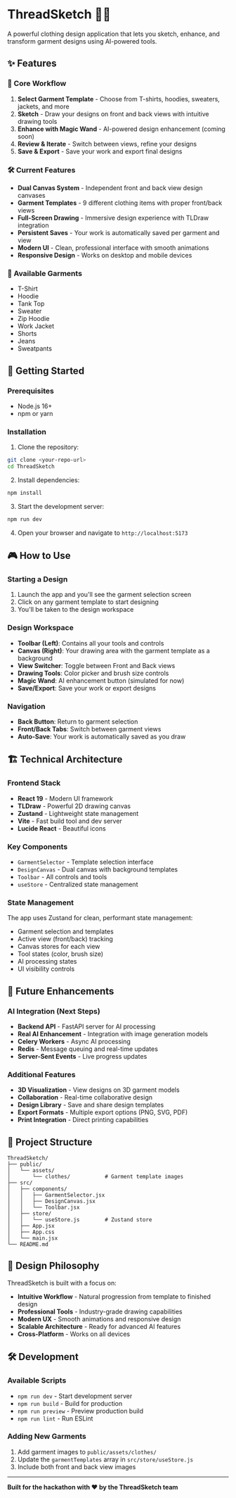 # ThreadSketch 🎨👕

A powerful clothing design application that lets you sketch, enhance, and transform garment designs using AI-powered tools.

## ✨ Features

### 🎯 Core Workflow
1. **Select Garment Template** - Choose from T-shirts, hoodies, sweaters, jackets, and more
2. **Sketch** - Draw your designs on front and back views with intuitive drawing tools
3. **Enhance with Magic Wand** - AI-powered design enhancement (coming soon)
4. **Review & Iterate** - Switch between views, refine your designs
5. **Save & Export** - Save your work and export final designs

### 🛠️ Current Features
- **Dual Canvas System** - Independent front and back view design canvases
- **Garment Templates** - 9 different clothing items with proper front/back views
- **Full-Screen Drawing** - Immersive design experience with TLDraw integration
- **Persistent Saves** - Your work is automatically saved per garment and view
- **Modern UI** - Clean, professional interface with smooth animations
- **Responsive Design** - Works on desktop and mobile devices

### 🎨 Available Garments
- T-Shirt
- Hoodie  
- Tank Top
- Sweater
- Zip Hoodie
- Work Jacket
- Shorts
- Jeans
- Sweatpants

## 🚀 Getting Started

### Prerequisites
- Node.js 16+ 
- npm or yarn

### Installation

1. Clone the repository:
```bash
git clone <your-repo-url>
cd ThreadSketch
```

2. Install dependencies:
```bash
npm install
```

3. Start the development server:
```bash
npm run dev
```

4. Open your browser and navigate to `http://localhost:5173`

## 🎮 How to Use

### Starting a Design
1. Launch the app and you'll see the garment selection screen
2. Click on any garment template to start designing
3. You'll be taken to the design workspace

### Design Workspace
- **Toolbar (Left)**: Contains all your tools and controls
- **Canvas (Right)**: Your drawing area with the garment template as a background
- **View Switcher**: Toggle between Front and Back views
- **Drawing Tools**: Color picker and brush size controls
- **Magic Wand**: AI enhancement button (simulated for now)
- **Save/Export**: Save your work or export designs

### Navigation
- **Back Button**: Return to garment selection
- **Front/Back Tabs**: Switch between garment views
- **Auto-Save**: Your work is automatically saved as you draw

## 🏗️ Technical Architecture

### Frontend Stack
- **React 19** - Modern UI framework
- **TLDraw** - Powerful 2D drawing canvas
- **Zustand** - Lightweight state management
- **Vite** - Fast build tool and dev server
- **Lucide React** - Beautiful icons

### Key Components
- `GarmentSelector` - Template selection interface
- `DesignCanvas` - Dual canvas with background templates
- `Toolbar` - All controls and tools
- `useStore` - Centralized state management

### State Management
The app uses Zustand for clean, performant state management:
- Garment selection and templates
- Active view (front/back) tracking
- Canvas stores for each view
- Tool states (color, brush size)
- AI processing states
- UI visibility controls

## 🔮 Future Enhancements

### AI Integration (Next Steps)
- **Backend API** - FastAPI server for AI processing
- **Real AI Enhancement** - Integration with image generation models
- **Celery Workers** - Async AI processing
- **Redis** - Message queuing and real-time updates
- **Server-Sent Events** - Live progress updates

### Additional Features
- **3D Visualization** - View designs on 3D garment models
- **Collaboration** - Real-time collaborative design
- **Design Library** - Save and share design templates
- **Export Formats** - Multiple export options (PNG, SVG, PDF)
- **Print Integration** - Direct printing capabilities

## 📁 Project Structure

```
ThreadSketch/
├── public/
│   └── assets/
│       └── clothes/           # Garment template images
├── src/
│   ├── components/
│   │   ├── GarmentSelector.jsx
│   │   ├── DesignCanvas.jsx
│   │   └── Toolbar.jsx
│   ├── store/
│   │   └── useStore.js        # Zustand store
│   ├── App.jsx
│   ├── App.css
│   └── main.jsx
└── README.md
```

## 🎨 Design Philosophy

ThreadSketch is built with a focus on:
- **Intuitive Workflow** - Natural progression from template to finished design
- **Professional Tools** - Industry-grade drawing capabilities
- **Modern UX** - Smooth animations and responsive design  
- **Scalable Architecture** - Ready for advanced AI features
- **Cross-Platform** - Works on all devices

## 🛠️ Development

### Available Scripts
- `npm run dev` - Start development server
- `npm run build` - Build for production
- `npm run preview` - Preview production build
- `npm run lint` - Run ESLint

### Adding New Garments
1. Add garment images to `public/assets/clothes/`
2. Update the `garmentTemplates` array in `src/store/useStore.js`
3. Include both front and back view images

---

**Built for the hackathon with ❤️ by the ThreadSketch team**
